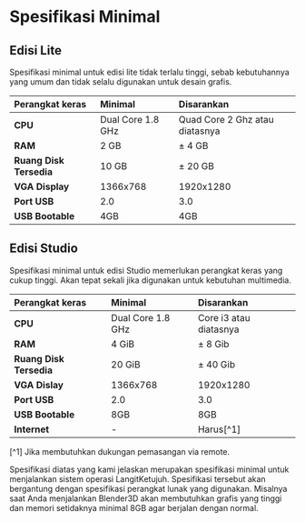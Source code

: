 # Spesifikasi Minimal

## Edisi Lite

Spesifikasi minimal untuk edisi lite tidak terlalu tinggi, sebab kebutuhannya yang umum dan tidak selalu digunakan untuk desain grafis.

Perangkat keras         | Minimal             | Disarankan
:---                    | :---                | :---
**CPU**                 | Dual Core 1.8 GHz   | Quad Core 2 Ghz atau diatasnya
**RAM**                 | 2 GB                | ± 4 GB
**Ruang Disk Tersedia** | 10 GB               | ± 20 GB
**VGA Display**         | 1366x768            | 1920x1280
**Port USB**            | 2.0                 | 3.0
**USB Bootable**        | 4GB                 | 4GB

## Edisi Studio

Spesifikasi minimal untuk edisi Studio memerlukan perangkat keras yang cukup tinggi. Akan tepat sekali jika digunakan untuk kebutuhan multimedia.

Perangkat keras         | Minimal             | Disarankan
:---                    | :---                | :---
**CPU**                 | Dual Core 1.8 GHz   | Core i3 atau diatasnya
**RAM**                 | 4 GiB               | ± 8 Gib
**Ruang Disk Tersedia** | 20 GiB              | ± 40 Gib
**VGA Dislay**          | 1366x768            | 1920x1280
**Port USB**            | 2.0                 | 3.0
**USB Bootable**        | 8GB                 | 8GB
**Internet**            | -                   | Harus[^1]

[^1] Jika membutuhkan dukungan pemasangan via remote.

Spesifikasi diatas yang kami jelaskan merupakan spesifikasi minimal untuk menjalankan sistem operasi LangitKetujuh. Spesifikasi tersebut akan bergantung dengan spesifikasi perangkat lunak yang digunakan. Misalnya saat Anda menjalankan Blender3D akan membutuhkan grafis yang tinggi dan memori setidaknya minimal 8GB agar berjalan dengan normal.
